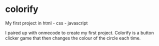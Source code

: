 # colorify
My first project in html - css - javascript

I paired up with onmecode to create my first project.
Colorify is a button clicker game that then changes the colour of the circle each time.
